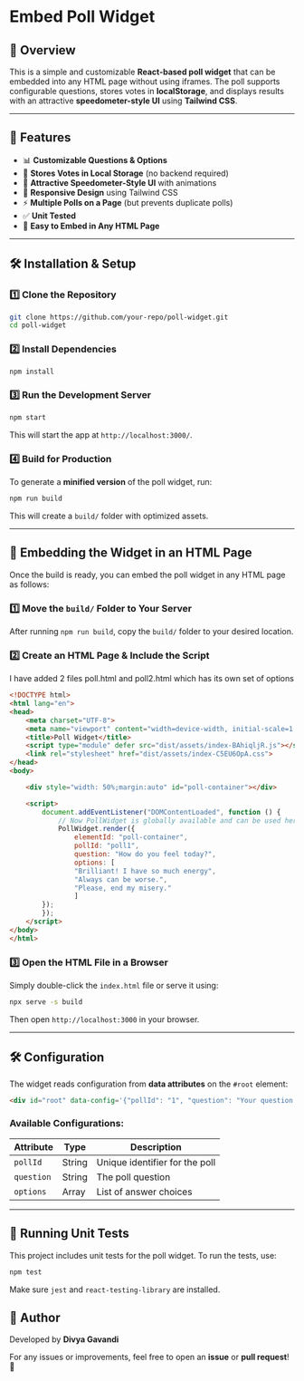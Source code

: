 # Embed Poll Widget

## 📌 Overview
This is a simple and customizable **React-based poll widget** that can be embedded into any HTML page without using iframes. The poll supports configurable questions, stores votes in **localStorage**, and displays results with an attractive **speedometer-style UI** using **Tailwind CSS**.

---

## 🚀 Features
- 📊 **Customizable Questions & Options**
- 💾 **Stores Votes in Local Storage** (no backend required)
- 🎨 **Attractive Speedometer-Style UI** with animations
- 🔄 **Responsive Design** using Tailwind CSS
- ⚡ **Multiple Polls on a Page** (but prevents duplicate polls)
- ✅ **Unit Tested**
- 📜 **Easy to Embed in Any HTML Page**

---

## 🛠️ Installation & Setup
### **1️⃣ Clone the Repository**
```sh
git clone https://github.com/your-repo/poll-widget.git
cd poll-widget
```

### **2️⃣ Install Dependencies**
```sh
npm install
```

### **3️⃣ Run the Development Server**
```sh
npm start
```
This will start the app at `http://localhost:3000/`.

### **4️⃣ Build for Production**
To generate a **minified version** of the poll widget, run:
```sh
npm run build
```
This will create a `build/` folder with optimized assets.

---

## 📌 Embedding the Widget in an HTML Page
Once the build is ready, you can embed the poll widget in any HTML page as follows:

### **1️⃣ Move the `build/` Folder to Your Server**
After running `npm run build`, copy the `build/` folder to your desired location.

### **2️⃣ Create an HTML Page & Include the Script**

I have added 2 files poll.html and poll2.html which has its own set of options
```html
<!DOCTYPE html>
<html lang="en">
<head>
    <meta charset="UTF-8">
    <meta name="viewport" content="width=device-width, initial-scale=1.0">
    <title>Poll Widget</title>
    <script type="module" defer src="dist/assets/index-BAhiqljR.js"></script>
    <link rel="stylesheet" href="dist/assets/index-C5EU6OpA.css">
</head>
<body>

    <div style="width: 50%;margin:auto" id="poll-container"></div>

    <script>
        document.addEventListener("DOMContentLoaded", function () {
            // Now PollWidget is globally available and can be used here
            PollWidget.render({
                elementId: "poll-container",
                pollId: "poll1",
                question: "How do you feel today?",
                options: [
                "Brilliant! I have so much energy",
                "Always can be worse.",
                "Please, end my misery."
                ]            
        });
        });
    </script>
</body>
</html>

```

### **3️⃣ Open the HTML File in a Browser**
Simply double-click the `index.html` file or serve it using:
```sh
npx serve -s build
```
Then open `http://localhost:3000` in your browser.

---

## 🛠️ Configuration
The widget reads configuration from **data attributes** on the `#root` element:
```html
<div id="root" data-config='{"pollId": "1", "question": "Your question here", "options": ["Option 1", "Option 2", "Option 3"]}'></div>
```

### **Available Configurations:**
| Attribute    | Type   | Description |
|-------------|--------|-------------|
| `pollId`    | String | Unique identifier for the poll |
| `question`  | String | The poll question |
| `options`   | Array  | List of answer choices |

---

## 🧪 Running Unit Tests
This project includes unit tests for the poll widget. To run the tests, use:
```sh
npm test
```
Make sure `jest` and `react-testing-library` are installed.


## 📝 Author
Developed by **Divya Gavandi**

For any issues or improvements, feel free to open an **issue** or **pull request**! 🎉

